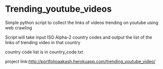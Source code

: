 # Trending_youtube_videos
Simple python script to collect the links of videos trending on youtube using web crawling 


Script will take input ISO Alpha-2 country codes and output the list of the links of trending video in that country

country code list is in country_code.txt


project link:http://portfolioaakash.herokuapp.com/trending_youtube_video/

